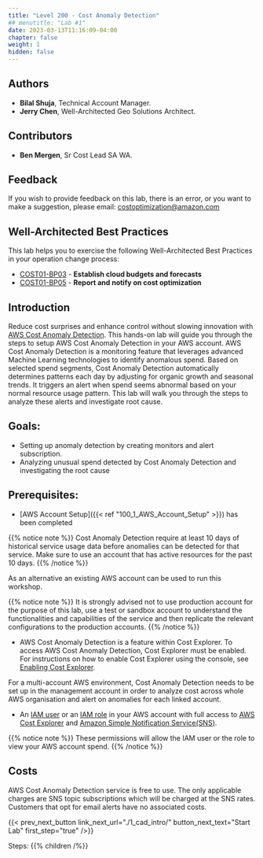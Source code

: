```yaml
---
title: "Level 200 - Cost Anomaly Detection"
## menutitle: "Lab #1"
date: 2023-03-13T11:16:09-04:00
chapter: false
weight: 1
hidden: false
---
```


## Authors
* **Bilal Shuja**, Technical Account Manager.
* **Jerry Chen**, Well-Architected Geo Solutions Architect.

## Contributors
* **Ben Mergen**, Sr Cost Lead SA WA.

## Feedback
If you wish to provide feedback on this lab, there is an error, or you want to make a suggestion, please email: costoptimization@amazon.com

## Well-Architected Best Practices

This lab helps you to exercise the following Well-Architected Best Practices in your operation change process:

* [COST01-BP03](https://docs.aws.amazon.com/wellarchitected/latest/framework/cost_cloud_financial_management_budget_forecast.html) - **Establish cloud budgets and forecasts**
* [COST01-BP05](https://docs.aws.amazon.com/wellarchitected/2022-03-31/framework/cost_cloud_financial_management_usage_report.html) - **Report and notify on cost optimization**


## Introduction

 Reduce cost surprises and enhance control without slowing innovation with [AWS Cost Anomaly Detection](https://aws.amazon.com/aws-cost-management/aws-cost-anomaly-detection/). This hands-on lab will guide you through the steps to setup AWS Cost Anomaly Detection in your AWS account. AWS Cost Anomaly Detection is a monitoring feature that leverages advanced Machine Learning technologies to identify anomalous spend. Based on selected spend segments, Cost Anomaly Detection automatically determines patterns each day by adjusting for organic growth and seasonal trends. It triggers an alert when spend seems abnormal based on your normal resource usage pattern. This lab will walk you through the steps to analyze these alerts and investigate root cause. 

## Goals: 

* Setting up anomaly detection by creating monitors and alert subscription.
* Analyzing unusual spend detected by Cost Anomaly Detection and investigating the root cause


## Prerequisites:

* [AWS Account Setup]({{< ref "100_1_AWS_Account_Setup" >}}) has been completed

{{% notice note %}}
Cost Anomaly Detection require at least 10 days of historical service usage data before anomalies can be detected for that service. Make sure to use an account that has active resources for the past 10 days.
{{% /notice %}}

As an alternative an existing AWS account can be used to run this workshop.

{{% notice note %}}
It is strongly advised not to use production account for the purpose of this lab, use a test or sandbox account to understand the functionalities and capabilities of the service and then replicate the relevant configurations to the production accounts.
{{% /notice %}}

* AWS Cost Anomaly Detection is a feature within Cost Explorer. To access AWS Cost Anomaly Detection, Cost Explorer must be enabled. For instructions on how to enable Cost Explorer using the console, see [Enabling Cost Explorer](https://docs.aws.amazon.com/cost-management/latest/userguide/ce-enable.html).

For a multi-account AWS environment, Cost Anomaly Detection needs to be set up in the management account in order to analyze cost across whole AWS organisation and alert on anomalies for each linked account.

* An [IAM user](https://docs.aws.amazon.com/IAM/latest/UserGuide/id_users.html) or an [IAM role](https://docs.aws.amazon.com/IAM/latest/UserGuide/id_roles.html) in your AWS account with full access to [AWS Cost Explorer](https://aws.amazon.com/aws-cost-management/aws-cost-explorer/) and [Amazon Simple Notification Service(SNS)](https://aws.amazon.com/sns/).

{{% notice note %}}
These permissions will allow the IAM user or the role to view your AWS account spend.
{{% /notice %}}

## Costs

AWS Cost Anomaly Detection service is free to use. The only applicable charges are SNS topic subscriptions which will be charged at the SNS rates. Customers that opt for email alerts have no associated costs.

{{< prev_next_button link_next_url="./1_cad_intro/" button_next_text="Start Lab" first_step="true" />}}

Steps:
{{% children  /%}}
